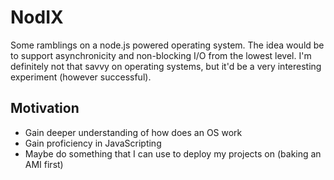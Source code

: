 # NodIX
Some ramblings on a node.js powered operating system. The idea would be to support asynchronicity and non-blocking I/O from the lowest level. I'm definitely not that savvy on operating systems, but it'd be a very interesting experiment (however successful).

## Motivation
* Gain deeper understanding of how does an OS work
* Gain proficiency in JavaScripting
* Maybe do something that I can use to deploy my projects on (baking an AMI first)